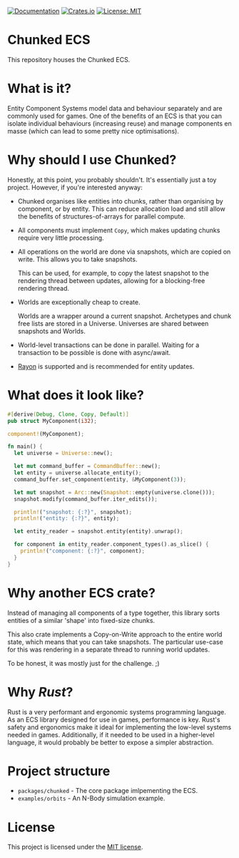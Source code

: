 [![Documentation](https://docs.rs/chunked/badge.svg)](https://docs.rs/chunked/)
[![Crates.io](https://img.shields.io/crates/v/chunked.svg)](https://crates.io/crates/chunked)
[![License: MIT](https://img.shields.io/badge/License-MIT-blue.svg)](LICENSE)

# Chunked ECS
This repository houses the Chunked ECS.

# What is it?
Entity Component Systems model data and behaviour separately and are commonly
used for games. One of the benefits of an ECS is that you can isolate
individual behaviours (increasing reuse) and manage components en masse
(which can lead to some pretty nice optimisations).

# Why should I use Chunked?
Honestly, at this point, you probably shouldn't. It's essentially just a toy
project. However, if you're interested anyway:

- Chunked organises like entities into chunks, rather than organising by
  component, or by entity. This can reduce allocation load and still allow
  the benefits of structures-of-arrays for parallel compute.
  
- All components must implement `Copy`, which makes updating chunks require
  very little processing.
  
- All operations on the world are done via snapshots, which are copied on write.
  This allows you to take snapshots.
  
  This can be used, for example, to copy the latest snapshot to the rendering
  thread between updates, allowing for a blocking-free rendering thread.
  
- Worlds are exceptionally cheap to create.
  
  Worlds are a wrapper around a current snapshot. Archetypes and chunk free
  lists are stored in a Universe. Universes are shared between snapshots and
  Worlds.
  
- World-level transactions can be done in parallel. Waiting for a transaction to
  be possible is done with async/await.
  
- [Rayon](https://github.com/rayon-rs/rayon) is supported and is recommended for
  entity updates.

# What does it look like?

```rust
#[derive(Debug, Clone, Copy, Default)]
pub struct MyComponent(i32);

component!(MyComponent);

fn main() {
  let universe = Universe::new();

  let mut command_buffer = CommandBuffer::new();
  let entity = universe.allocate_entity();
  command_buffer.set_component(entity, &MyComponent(3));

  let mut snapshot = Arc::new(Snapshot::empty(universe.clone()));
  snapshot.modify(command_buffer.iter_edits());

  println!("snapshot: {:?}", snapshot);
  println!("entity: {:?}", entity);

  let entity_reader = snapshot.entity(entity).unwrap();

  for component in entity_reader.component_types().as_slice() {
    println!("component: {:?}", component);
  }
}
```

# Why another ECS crate?
Instead of managing all components of a type together, this library sorts
entities of a similar 'shape' into fixed-size chunks.

This also crate implements a Copy-on-Write approach to the entire
world state, which means that you can take snapshots. The particular use-case
for this was rendering in a separate thread to running world updates.

To be honest, it was mostly just for the challenge. ;)

# Why _Rust_?
Rust is a very performant and ergonomic systems programming language.
As an ECS library designed for use in games, performance is key. Rust's safety
and ergonomics make it ideal for implementing the low-level systems needed in
games. Additionally, if it needed to be used in a higher-level language, it
would probably be better to expose a simpler abstraction.

# Project structure

 - `packages/chunked` - The core package imlpementing the ECS.
 - `examples/orbits` - An N-Body simulation example.

# License
This project is licensed under the [MIT license](LICENSE).
